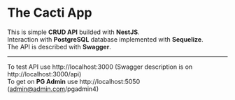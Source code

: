 
# The Cacti App


This is simple **CRUD API** builded with **NestJS**.<br>
Interaction with **PostgreSQL** database implemented with **Sequelize**.<br>
The API is described with **Swagger**.

***

To test API use http://localhost:3000 (Swagger description is on http://localhost:3000/api)<br>
To get on **PG Admin** use http://localhost:5050 (admin@admin.com/pgadmin4)